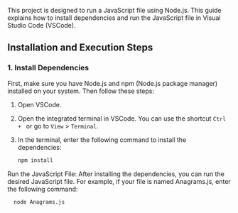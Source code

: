 This project is designed to run a JavaScript file using Node.js. This guide explains how to install dependencies and run the JavaScript file in Visual Studio Code (VSCode).

## Installation and Execution Steps

### 1. Install Dependencies

First, make sure you have Node.js and npm (Node.js package manager) installed on your system. Then follow these steps:

1. Open VSCode.
2. Open the integrated terminal in VSCode. You can use the shortcut `Ctrl + ` or go to `View` > `Terminal`.
3. In the terminal, enter the following command to install the dependencies:

   ```bash
   npm install

Run the JavaScript File:
After installing the dependencies, you can run the desired JavaScript file. For example, if your file is named Anagrams.js, enter the following command:

 ```bash
   node Anagrams.js
